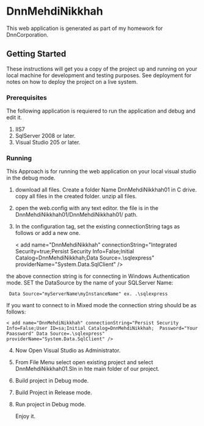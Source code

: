 # DnnMehdiNikkhah
This web application is generated as part of my homework for  DnnCorporation. 
## Getting Started
These instructions will get you a copy of the project up and running on your local machine for development and testing purposes. See deployment for notes on how to deploy the project on a live system.
### Prerequisites
The following application is requiered to run the application and debug and edit it.
1. IIS7
2. SqlServer 2008 or later.
3. Visual Studio 205 or later.
### Running
This Approach is for running the web application on your local visual studio in the debug mode.
1. download all files. Create a folder Name DnnMehdiNikkhah01 in C drive. copy all files in the created folder. unzip all files.
2. open the web.config with any text editor. the file is in the DnnMehdiNikkhah01/DnnMehdiNikkhah01/ path.
3. In the configuration tag, set the existing connectionString tags as follows or add a new one.
   
   < add name="DnnMehdiNikkhah" connectionString="Integrated Security=true;Persist Security Info=False;Initial Catalog=DnnMehdiNikkhah;Data Source=.\sqlexpress" providerName="System.Data.SqlClient" /> 
   
   
 the above connection string is for connecting in Windows Authentication mode. SET the DataSource by the name of your SQLServer Name:
 
     Data Source="myServerName\myInstanceName" ex. .\sqlexpress
     
  If you want to connect to in Mixed mode the connection string should be as follows:

    < add name="DnnMehdiNikkhah" connectionString="Persist Security Info=False;User ID=sa;Initial Catalog=DnnMehdiNikkhah;  Password="Your Paassword" Data Source=.\sqlexpress" providerName="System.Data.SqlClient" />
    
4. Now Open Visual Studio as Administrator. 
5. From File Menu select open existing project and select DnnMehdiNikkhah01.Sln in hte main folder of our project.
6. Build project in Debug mode.
7. Build Project in Release mode.
8. Run project in Debug mode.

   Enjoy it.
  
